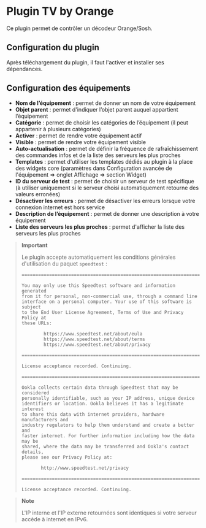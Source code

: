 # Plugin TV by Orange

Ce plugin permet de contrôler un décodeur Orange/Sosh.

## Configuration du plugin

Après téléchargement du plugin, il faut l'activer et installer ses dépendances.

## Configuration des équipements

- **Nom de l’équipement** : permet de donner un nom de votre équipement
- **Objet parent** : permet d'indiquer l’objet parent auquel appartient l’équipement
- **Catégorie** : permet de choisir les catégories de l’équipement (il peut appartenir à plusieurs catégories)
- **Activer** : permet de rendre votre équipement actif
- **Visible** : permet de rendre votre équipement visible
- **Auto-actualisation** : permet de définir la fréquence de rafraîchissement des commandes infos et de la liste des serveurs les plus proches
- **Templates** : permet d'utiliser les templates dédiés au plugin à la place des widgets core (paramètres dans Configuration avancée de l'équipement => onglet Affichage => section Widget)
- **ID du serveur de test** : permet de choisir un serveur de test spécifique (à utiliser uniquement si le serveur choisi automatiquement retourne des valeurs erronées)
- **Désactiver les erreurs** : permet de désactiver les erreurs lorsque votre connexion internet est hors service
- **Description de l’équipement** : permet de donner une description à votre équipement
- **Liste des serveurs les plus proches** : permet d'afficher la liste des serveurs les plus proches

> **Important**
>
> Le plugin accepte automatiquement les conditions générales d'utilisation du paquet `speedtest` :
> ```
> ==============================================================================
> 
> You may only use this Speedtest software and information generated
> from it for personal, non-commercial use, through a command line
> interface on a personal computer. Your use of this software is subject
> to the End User License Agreement, Terms of Use and Privacy Policy at
> these URLs:
> 
>         https://www.speedtest.net/about/eula
>         https://www.speedtest.net/about/terms
>         https://www.speedtest.net/about/privacy
> 
> ==============================================================================
> 
> License acceptance recorded. Continuing.
> 
> ==============================================================================
> 
> Ookla collects certain data through Speedtest that may be considered
> personally identifiable, such as your IP address, unique device
> identifiers or location. Ookla believes it has a legitimate interest
> to share this data with internet providers, hardware manufacturers and
> industry regulators to help them understand and create a better and
> faster internet. For further information including how the data may be
> shared, where the data may be transferred and Ookla's contact details,
> please see our Privacy Policy at:
> 
>        http://www.speedtest.net/privacy
> 
> ==============================================================================
> 
> License acceptance recorded. Continuing.
> ```

> **Note**
>
> L'IP interne et l'IP externe retournées sont identiques si votre serveur accède à internet en IPv6.